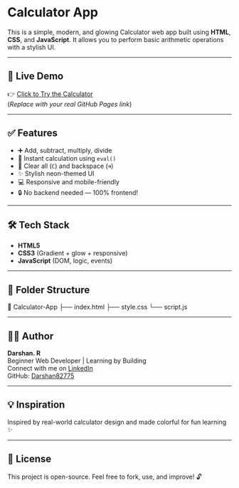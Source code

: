 # Calculator App

This is a simple, modern, and glowing Calculator web app built using **HTML**, **CSS**, and **JavaScript**. It allows you to perform basic arithmetic operations with a stylish UI.

---

## 🚀 Live Demo

👉 [Click to Try the Calculator](https://yourusername.github.io/calculator-app)  
(*Replace with your real GitHub Pages link*)

---

## ✅ Features

- ➕ Add, subtract, multiply, divide
- 🧠 Instant calculation using `eval()`
- 🧽 Clear all (`C`) and backspace (`⌫`)
- ✨ Stylish neon-themed UI
- 💻 Responsive and mobile-friendly
- 🔒 No backend needed — 100% frontend!

---

## 🛠️ Tech Stack

- **HTML5**
- **CSS3** (Gradient + glow + responsive)
- **JavaScript** (DOM, logic, events)

---

## 📁 Folder Structure
📁 Calculator-App
├── index.html
├── style.css
└── script.js

---

## 🙋‍♂️ Author

**Darshan. R**  
Beginner Web Developer | Learning by Building  
Connect with me on [LinkedIn](www.linkedin.com/in/darshan-r-83bb83287)  
GitHub: [Darshan82775](https://github.com/Darshan82775)

---

## 💡 Inspiration

Inspired by real-world calculator design and made colorful for fun learning ✨

---

## 📜 License

This project is open-source. Feel free to fork, use, and improve! 🔓



